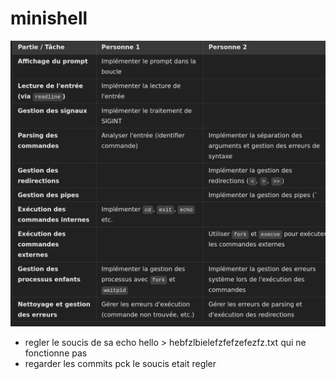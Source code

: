 # minishell

![alt text](<Screenshot from 2025-02-20 13-25-26.png>)







- regler le soucis de sa  echo hello > hebfzlbielefzfefzefezfz.txt qui ne fonctionne pas
- regarder les commits pck le soucis etait regler
